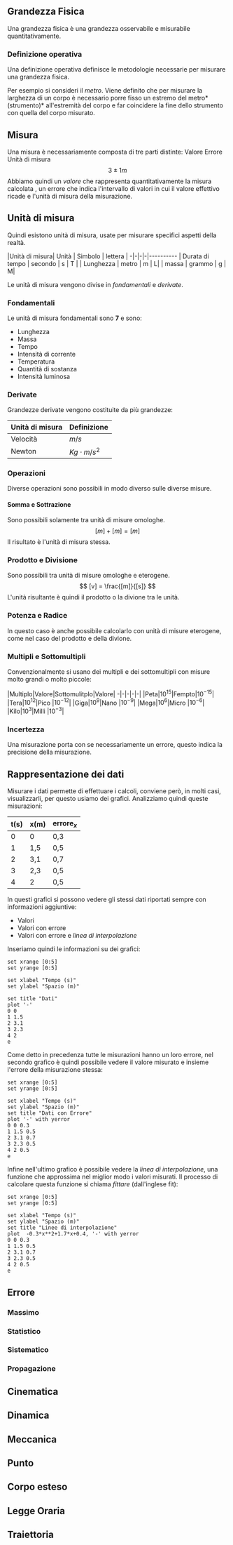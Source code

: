 ## Grandezza Fisica
Una grandezza fisica è una grandezza osservabile e misurabile quantitativamente.

### Definizione operativa
Una definizione operativa definisce le metodologie necessarie per misurare una grandezza fisica.

Per esempio si consideri il *metro*. Viene definito che per misurare la larghezza di un corpo è necessario porre fisso un estremo del metro*(strumento)* all'estremità del corpo e far coincidere la fine dello strumento con quella del corpo misurato.

## Misura
Una misura è necessariamente composta di tre parti distinte: Valore Errore Unità di misura
$$ 3 \pm 1 m $$
Abbiamo quindi un *valore* che rappresenta quantitativamente la misura calcolata , un errore che indica l'intervallo di valori in cui il valore effettivo ricade
e l'unità di misura della misurazione.

## Unità di misura
Quindi esistono unità di misura, usate per misurare specifici aspetti della realtà.

|Unità di misura| Unità | Simbolo | lettera |
-|-|-|-|----------
| Durata di tempo | secondo | s | T |
| Lunghezza | metro | m | L|
| massa | grammo | g | M|

Le unità di misura vengono divise in *fondamentali* e *derivate*.

### Fondamentali
Le unità di misura fondamentali sono **7** e sono:

* Lunghezza
* Massa
* Tempo
* Intensità di corrente
* Temperatura
* Quantità di sostanza
* Intensità luminosa

### Derivate
Grandezze derivate vengono costituite da più grandezze:

|Unità di misura| Definizione|
-|--
|Velocità|$m/s$|
|Newton|$Kg \cdot m/s^2$|

### Operazioni
Diverse operazioni sono possibili in modo diverso sulle diverse misure.

#### Somma e Sottrazione
Sono possibili solamente tra unità di misure omologhe.
$$ [m] + [m] = [m] $$
Il risultato è l'unità di misura stessa.

### Prodotto e Divisione
Sono possibili tra unità di misure omologhe e eterogene.
$$ [v] = \frac{[m]}{[s]} $$
L'unità risultante è quindi il prodotto o la divione tra le unità.

### Potenza e Radice
In questo caso è anche possibile calcolarlo con unità di misure eterogene, come nel caso del prodotto e della divione.

### Multipli e Sottomultipli
Convenzionalmente si usano dei multipli e dei sottomultipli con misure molto grandi o molto piccole:

|Multiplo|Valore|Sottomulitplo|Valore|
-|-|-|-|-|
|Peta|$10^{15}$|Fempto|$10^{-15}$|
|Tera|$10^{12}$|Pico  |$10^{-12}$|
|Giga|$10^{ 9}$|Nano  |$10^{ -9}$|
|Mega|$10^{ 6}$|Micro |$10^{ -6}$|
|Kilo|$10^{ 3}$|Milli |$10^{ -3}$|

### Incertezza
Una misurazione porta con se necessariamente un errore, questo indica la precisione della misurazione.

## Rappresentazione dei dati
Misurare i dati permette di effettuare i calcoli, conviene però, in molti casi, visualizzarli, per questo usiamo dei grafici.
Analizziamo quindi queste misurazioni:

t(s) | x(m)|errore$_x$
-|-|-
0|0|0,3
1|1,5|0,5
2|3,1|0,7
3|2,3|0,5
4|2|0,5


In questi grafici si possono vedere gli stessi dati riportati sempre con informazioni aggiuntive:

* Valori
* Valori con errore
* Valori con errore e *linea di interpolazione*

Inseriamo quindi le informazioni su dei grafici:
```{.gnuplot caption="Dati"}
set xrange [0:5]
set yrange [0:5]

set xlabel "Tempo (s)"
set ylabel "Spazio (m)"

set title "Dati"
plot '-'
0 0
1 1.5
2 3.1
3 2.3
4 2
e
```

Come detto in precedenza tutte le misurazioni hanno un loro errore, nel secondo grafico è quindi possibile vedere il valore misurato e insieme l'errore della misurazione stessa:

```{.gnuplot caption="Dati con Errore"}
set xrange [0:5]
set yrange [0:5]

set xlabel "Tempo (s)"
set ylabel "Spazio (m)"
set title "Dati con Errore"
plot '-' with yerror
0 0 0.3
1 1.5 0.5
2 3.1 0.7
3 2.3 0.5
4 2 0.5
e
```

Infine nell'ultimo grafico è possibile vedere la *linea di interpolazione*, una funzione che approssima nel miglior modo i valori misurati. Il processo di calcolare questa funzione si chiama *fittare* (dall'inglese fit):
```{.gnuplot caption="Linea di interpolazione"}
set xrange [0:5]
set yrange [0:5]

set xlabel "Tempo (s)"
set ylabel "Spazio (m)"
set title "Linee di interpolazione"
plot  -0.3*x**2+1.7*x+0.4, '-' with yerror
0 0 0.3
1 1.5 0.5
2 3.1 0.7
3 2.3 0.5
4 2 0.5
e
```

## Errore
### Massimo
### Statistico
### Sistematico
### Propagazione

## Cinematica
## Dinamica
## Meccanica

## Punto
## Corpo esteso 
## Legge Oraria
## Traiettoria

